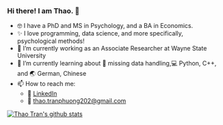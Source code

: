 ### Hi there! I am Thao. 👋

- :nerd_face: I have a PhD and MS in Psychology, and a BA in Economics. 
- :sparkles: I love programming, data science, and more specifically, psychological methods!
- :tada: I’m currently working as an Associate Researcher at Wayne State University
- 🌱 I’m currently learning about :open_file_folder: missing data handling,:computer: Python, C++, and 🌏 German, Chinese
- 📫 How to reach me: 
  - :office: [LinkedIn](https://www.linkedin.com/in/thaotrann/)
  - 📧 thao.tranphuong202@gmail.com


[![Thao Tran's github stats](https://github-readme-stats.vercel.app/api?username=ttrann202&count_private=true&show_icons=true&theme=radical&hide_rank=false)](https://github.com/anuraghazra/github-readme-stats)

